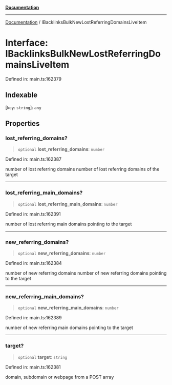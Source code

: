 [**Documentation**](../README.md)

***

[Documentation](../README.md) / IBacklinksBulkNewLostReferringDomainsLiveItem

# Interface: IBacklinksBulkNewLostReferringDomainsLiveItem

Defined in: main.ts:162379

## Indexable

\[`key`: `string`\]: `any`

## Properties

### lost\_referring\_domains?

> `optional` **lost\_referring\_domains**: `number`

Defined in: main.ts:162387

number of lost referring domains
number of lost referring domains of the target

***

### lost\_referring\_main\_domains?

> `optional` **lost\_referring\_main\_domains**: `number`

Defined in: main.ts:162391

number of lost referring main domains pointing to the target

***

### new\_referring\_domains?

> `optional` **new\_referring\_domains**: `number`

Defined in: main.ts:162384

number of new referring domains
number of new referring domains pointing to the target

***

### new\_referring\_main\_domains?

> `optional` **new\_referring\_main\_domains**: `number`

Defined in: main.ts:162389

number of new referring main domains pointing to the target

***

### target?

> `optional` **target**: `string`

Defined in: main.ts:162381

domain, subdomain or webpage from a POST array
